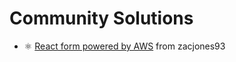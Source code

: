 # Community Solutions

- ⚛️ [React form powered by AWS](https://github.com/zacjones93/aws-cdk-performance-task) from zacjones93